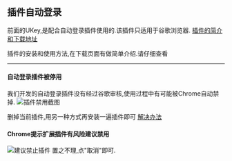 ## 插件自动登录

前面的UKey,是配合自动登录插件使用的.该插件只适用于谷歌浏览器.
[插件的简介和下载地址](http://l.qingyunkj.com)

插件的安装和使用方法,在下载页面有做简单介绍.请仔细查看
***
#### 自动登录插件被停用
我们开发的自动登录插件没有经过谷歌审核,使用过程中有可能被Chrome自动禁掉.
![插件禁用截图](https://images-cdn.shimo.im/iyAbj9NNd6cXLLIy/image.png)

删掉当前插件,用另一种方式再安装一遍插件即可 [解决办法](https://shimo.im/doc/BTm2LRiPmIUU1GC2)

#### Chrome提示扩展插件有风险建议禁用
![建议禁止插件](http://img.qingyunkj.com/gitbook_netlogin/ban_crx.jpg)
置之不理,点"取消"即可.
